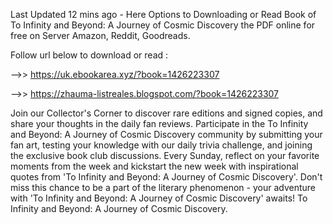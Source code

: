 Last Updated 12 mins ago - Here Options to Downloading or Read Book of To Infinity and Beyond: A Journey of Cosmic Discovery the PDF online for free on Server Amazon, Reddit, Goodreads.
 
Follow url below to download or read :
 
-->> https://uk.ebookarea.xyz/?book=1426223307
 
-->> https://zhauma-listreales.blogspot.com/?book=1426223307
 
Join our Collector's Corner to discover rare editions and signed copies, and share your thoughts in the daily fan reviews.
Participate in the To Infinity and Beyond: A Journey of Cosmic Discovery community by submitting your fan art, testing your knowledge with our daily trivia challenge, and joining the exclusive book club discussions.
Every Sunday, reflect on your favorite moments from the week and kickstart the new week with inspirational quotes from 'To Infinity and Beyond: A Journey of Cosmic Discovery'. Don't miss this chance to be a part of the literary phenomenon - your adventure with 'To Infinity and Beyond: A Journey of Cosmic Discovery' awaits! To Infinity and Beyond: A Journey of Cosmic Discovery.
